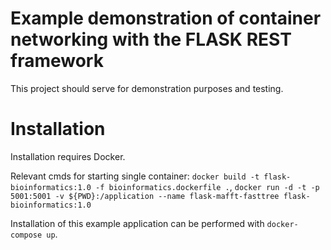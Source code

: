 # Example demonstration of container networking with the FLASK REST framework

This project should serve for demonstration purposes and testing.

# Installation

Installation requires Docker.

Relevant cmds for starting single container:
`docker build -t flask-bioinformatics:1.0 -f bioinformatics.dockerfile .`,
`docker run -d -t -p 5001:5001 -v ${PWD}:/application --name flask-mafft-fasttree flask-bioinformatics:1.0`

Installation of this example application can be performed with `docker-compose up`.
